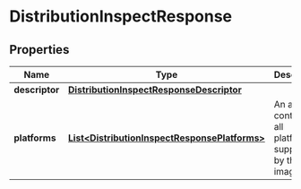 
# DistributionInspectResponse

## Properties
Name | Type | Description | Notes
------------ | ------------- | ------------- | -------------
**descriptor** | [**DistributionInspectResponseDescriptor**](DistributionInspectResponseDescriptor.md) |  | 
**platforms** | [**List&lt;DistributionInspectResponsePlatforms&gt;**](DistributionInspectResponsePlatforms.md) | An array containing all platforms supported by the image | 



